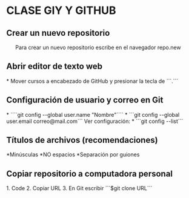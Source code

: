 <h1>CLASE GIY Y GITHUB</h1>
<h2>Crear un nuevo repositorio</h2>
<ul>Para crear un nuevo repositorio escribe en el navegador repo.new</ul>
<h2>Abrir editor de texto web</h2>
* Mover cursos a encabezado de GitHub y presionar la tecla de ```.``` 
<h2>Configuración de usuario y correo en Git</h2>
* ````git config --global user.name "Nombre"````
* ```git config --global user.email correo@mail.com```
Ver configuración:
* ```git config --list```
<h2>Títulos de archivos (recomendaciones)</h2>
*Minúsculas
*NO espacios
*Separación por guiones
<h2>Copiar repositorio a computadora personal</h2>
1. Code
2. Copiar  URL
3. En Git escribir ```$git clone URL```
